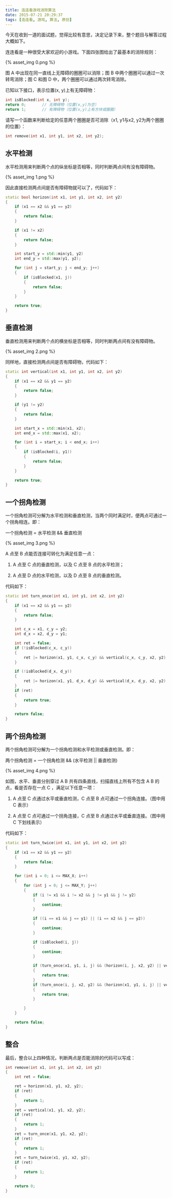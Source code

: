 ```yaml
---
title: 连连看游戏消除算法
date: 2015-07-21 20:29:37
tags: [连连看, 游戏, 算法, 原创]
---
```


今天在收到一道的面试题，觉得比较有意思，决定记录下来，整个题目与解答过程大概如下。

连连看是一种很受大家欢迎的小游戏。下面四张图给出了最基本的消除规则：

{% asset_img 0.png %}

图 A 中出现在同一直线上无障碍的圈圈可以消除；图 B 中两个圈圈可以通过一次转弯消除；图 C 和图 D 中，两个圈圈可以通过两次转弯消除。


已知以下接口，表示位置(x, y)上有无障碍物：

``` cpp
int isBlocked(int x, int y);
return 0;       // 无障碍物（位置(x,y)为空）
return 1;       // 有障碍物（位置(x,y)上有方块或圈圈）
```

请写一个函数来判断给定的任意两个圈圈是否可消除（x1, y1与x2, y2为两个圈圈的位置）：

``` cpp
int remove(int x1, int y1, int x2, int y2);
```

## 水平检测

水平检测用来判断两个点的纵坐标是否相等，同时判断两点间有没有障碍物。

{% asset_img 1.png %}

因此直接检测两点间是否有障碍物就可以了，代码如下：

``` cpp
static bool horizon(int x1, int y1, int x2, int y2)
{
    if (x1 == x2 && y1 == y2)
    {
        return false;
    }

    if (x1 != x2)
    {
        return false;
    }

    int start_y = std::min(y1, y2)
    int end_y = std::max(y1, y2);

    for (int j = start_y; j < end_y; j++)
    {
        if (isBlocked(x1, j))
        {
            return false;
        }
    }

    return true;
}
```

## 垂直检测

垂直检测用来判断两个点的横坐标是否相等，同时判断两点间有没有障碍物。

{% asset_img 2.png %}

同样地，直接检测两点间是否有障碍物，代码如下：

``` cpp
static int vertical(int x1, int y1, int x2, int y2)
{
    if (x1 == x2 && y1 == y2)
    {
        return false;
    }

    if (y1 != y2)
    {
        return false;
    }

    int start_x = std::min(x1, x2);
    int end_x = std::max(x1, x2);

    for (int i = start_x; i < end_x; i++)
    {
        if (isBlocked(i, y1))
        {
            return false;
        }
    }

    return true;
}
```

## 一个拐角检测

一个拐角检测可分解为水平检测和垂直检测，当两个同时满足时，便两点可通过一个拐角相连。即：

一个拐角检测 = 水平检测 && 垂直检测

{% asset_img 3.png %}

A 点至 B 点能否连接可转化为满足任意一点：

1. A 点至 C 点的垂直检测，以及 C 点至 B 点的水平检测；

2. A 点至 D 点的水平检测，以及 D 点至 B 点的垂直检测。

代码如下：

``` cpp
static int turn_once(int x1, int y1, int x2, int y2)
{
    if (x1 == x2 && y1 == y2)
    {
        return false;
    }

    int c_x = x1, c_y = y2;
    int d_x = x2, d_y = y1;

    int ret = false;
    if (!isBlocked(c_x, c_y))
    {
        ret |= horizon(x1, y1, c_x, c_y) && vertical(c_x, c_y, x2, y2);
    }

    if (!isBlocked(d_x, d_y))
    {
        ret |= horizon(x1, y1, d_x, d_y) && vertical(d_x, d_y, x2, y2);
    }
    if (ret)
    {
        return true;
    }

    return false;
}
```

## 两个拐角检测

两个拐角检测可分解为一个拐角检测和水平检测或垂直检测。即：

两个拐角检测 = 一个拐角检测 && (水平检测 || 垂直检测)

{% asset_img 4.png %}

如图，水平、垂直分别穿过 A B 共有四条直线，扫描直线上所有不包含 A B 的点，看是否存在一点 C ，满足以下任意一项：

1. A 点至 C 点通过水平或垂直检测，C 点至 B 点可通过一个拐角连接。（图中用 C 表示）

2. A 点至 C 点可通过一个拐角连接，C 点至 B 点通过水平或垂直连接。（图中用 C 下划线表示）

代码如下：

``` cpp
static int turn_twice(int x1, int y1, int x2, int y2)
{
    if (x1 == x2 && y1 == y2)
    {
        return false;
    }

    for (int i = 0; i <= MAX_X; i++)
    {
        for (int j = 0; j <= MAX_Y; j++)
        {
            if (i != x1 && i != x2 && j != y1 && j != y2)
            {
                continue;
            }

            if ((i == x1 && j == y1) || (i == x2 && j == y2))
            {
                continue;
            }

            if (isBlocked(i, j))
            {
                continue;
            }

            if (turn_once(x1, y1, i, j) && (horizon(i, j, x2, y2) || vertical(i, j, x2, y2)))
            {
                return true;
            }
            if (turn_once(i, j, x2, y2) && (horizon(x1, y1, i, j) || vertical(x1, y1, i, j)))
            {
                return true;
            }

        }
    }

    return false;
}
```

## 整合

最后，整合以上四种情况，判断两点是否能消除的代码可以写成：

``` cpp
int remove(int x1, int y1, int x2, int y2)
{
    int ret = false;

    ret = horizon(x1, y1, x2, y2);
    if (ret)
    {
        return 1;
    }
    ret = vertical(x1, y1, x2, y2);
    if (ret)
    {
        return 1;
    }
    ret = turn_once(x1, y1, x2, y2);
    if (ret)
    {
        return 1;
    }
    ret = turn_twice(x1, y1, x2, y2);
    if (ret)
    {
        return 1;
    }

    return 0;
}
```